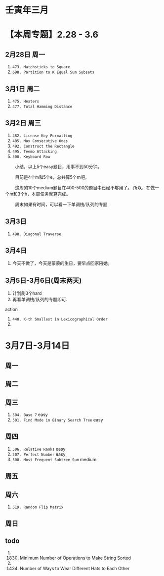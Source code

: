 # 壬寅年三月

# 【本周专题】2.28 - 3.6

## 2月28日 周一

1. `473. Matchsticks to Square`
2. `698. Partition to K Equal Sum Subsets`

## 3月1日 周二

1. `475. Heaters`
2. `477. Total Hamming Distance`

## 3月2日 周三

1. `482. License Key Formatting`
2. `485. Max Consecutive Ones`
3. `492. Construct the Rectangle`
4. `495. Teemo Attacking`
5. `500. Keyboard Row`

&ensp;&ensp;&ensp;&ensp; 小结，以上5个easy题目，用事不到50分钟。

&ensp;&ensp;&ensp;&ensp; 目前是4个m和5个e，总共算5个m吧。

&ensp;&ensp;&ensp;&ensp; 这周的10个medium题目在400-500的题目中已经不够用了。 所以，在做一个m和3个h，本周任务就算完成。

&ensp;&ensp;&ensp;&ensp; 周末如果有时间，可以看一下单调栈/队列的专题

## 3月3日

1. `498. Diagonal Traverse`

## 3月4日

1. 今天不做了，今天是蒙蒙的生日，要早点回家陪她。

## 3月5日-3月6日(周末两天)

1. 计划刷3个hard
2. 再看单调栈/队列的专题即可.

action

1. `440. K-th Smallest in Lexicographical Order`
2.

# 3月7日-3月14日

## 周一

## 周二

## 周三

1. `504. Base 7` easy
2. `501. Find Mode in Binary Search Tree` easy

## 周四

1. `506. Relative Ranks` easy
2. `507. Perfect Number` easy
3. `508. Most Frequent Subtree Sum` medium

## 周五

## 周六
1. `519. Random Flip Matrix`
## 周日

## todo

1.
    1830. Minimum Number of Operations to Make String Sorted
2.
    1434. Number of Ways to Wear Different Hats to Each Other